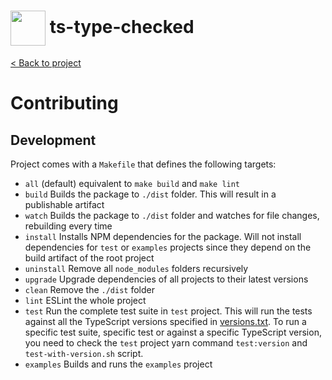 <h1>
  <img height="56px" width="auto" src="https://raw.githubusercontent.com/janjakubnanista/ts-type-checked/main/res/ts-type-checked@xs.jpg" align="center"/>
  <span>ts-type-checked</span>
</h1>

<a href="https://github.com/janjakubnanista/ts-type-checked">&lt; Back to project</a>

# Contributing

## Development

Project comes with a `Makefile` that defines the following targets:

- `all` (default) equivalent to `make build` and `make lint`
- `build` Builds the package to `./dist` folder. This will result in a publishable artifact
- `watch` Builds the package to `./dist` folder and watches for file changes, rebuilding every time
- `install` Installs NPM dependencies for the package. Will not install dependencies for `test` or `examples` projects since they depend on the build artifact of the root project
- `uninstall` Remove all `node_modules` folders recursively
- `upgrade` Upgrade dependencies of all projects to their latest versions
- `clean` Remove the `./dist` folder
- `lint` ESLint the whole project
- `test` Run the complete test suite in `test` project. This will run the tests against all the TypeScript versions specified in [versions.txt](https://github.com/janjakubnanista/ts-type-checked/blob/main/test/scripts/versions.txt). To run a specific test suite, specific test or against a specific TypeScript version, you need to check the `test` project yarn command `test:version` and `test-with-version.sh` script.
- `examples` Builds and runs the `examples` project